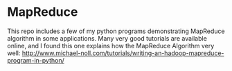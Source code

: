 MapReduce
=========

This repo includes a few of my python programs demonstrating MapReduce algorithm in some applications. Many very good tutorials are available online, and I found this one explains how the MapReduce Algorithm very well: http://www.michael-noll.com/tutorials/writing-an-hadoop-mapreduce-program-in-python/
